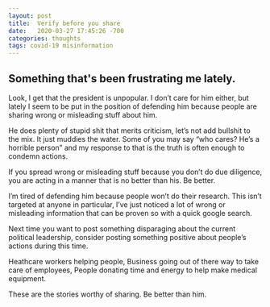 ```yaml
---
layout: post
title:  Verify before you share
date:   2020-03-27 17:45:26 -700
categories: thoughts
tags: covid-19 misinformation
---
```

## Something that's been frustrating me lately.

Look, I get that the president is unpopular. I don’t care for him either, but lately I seem to be put in the position of defending him because people are sharing wrong or misleading stuff about him. 

He does plenty of stupid shit that merits criticism, let’s not add bullshit to the mix. It just muddies the water. Some of you may say “who cares? He’s a horrible person” and my response to that is the truth is often enough to condemn actions. 

If you spread wrong or misleading stuff because you don’t do due diligence, you are acting in a manner that is no better than his. Be better. 

I’m tired of defending him because people won’t do their research. This isn’t targeted at anyone in particular, I’ve just noticed a lot of wrong or misleading information that can be proven so with a quick google search. 

Next time you want to post something disparaging about the current political leadership, consider posting something positive about people’s actions during this time. 

Heathcare workers helping people, Business going out of there way to take care of employees, People donating time and energy to help make medical equipment. 

These are the stories worthy of sharing. Be better than him. 
